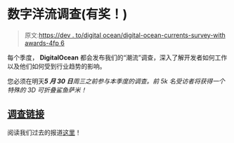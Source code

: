 # 数字洋流调查(有奖！)

> 原文:[https://dev . to/digital ocean/digital-ocean-currents-survey-with awards-4fp 6](https://dev.to/digitalocean/digital-ocean-currents-survey-with-prizes-4fp6)

每个季度， **DigitalOcean** 都会发布我们的“潮流”调查，深入了解开发者如何工作以及他们如何受到行业趋势的影响。

您必须在明天***5 月 30 日**周三之前参与本季度的调查。前 5k 名受访者将获得一个特殊的 3D 可折叠鲨鱼萨米！*

## [调查链接](http://do.co/currents-survey)

阅读我们过去的报道[这里](https://www.digitalocean.com/currents/)！